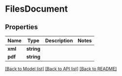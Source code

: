 # FilesDocument

## Properties
Name | Type | Description | Notes
------------ | ------------- | ------------- | -------------
**xml** | **string** |  | 
**pdf** | **string** |  | 

[[Back to Model list]](../README.md#documentation-for-models) [[Back to API list]](../README.md#documentation-for-api-endpoints) [[Back to README]](../README.md)


